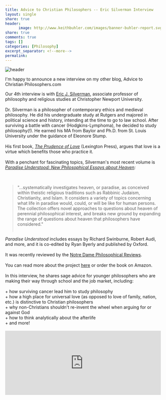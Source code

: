 ```yaml
---
title: Advice to Christian Philosophers -- Eric Silverman Interview 
layout: single
share: true
header:
      image: http://www.keithbuhler.com/images/banner-buhler-report.svg
share: true
comments: true
tags: []
categories: [Philosophy]
excerpt_separator: <!--more-->
permalink: 
---
```


![header](https://images-na.ssl-images-amazon.com/images/I/51Xf6Fe2fOL._SR600%2C315_PIWhiteStrip%2CBottomLeft%2C0%2C35_PIAmznPrime%2CBottomLeft%2C0%2C-5_SCLZZZZZZZ_.jpg)

I'm happy to announce a new interview on my other blog, Advice to Christian Philosophers.com

Our 4th interview is with <a href="https://sites.google.com/a/cnu.edu/eric-j-silverman/home">Eric J. Silverman</a>, associate professor of philosophy and religious studies at&nbsp;Christopher Newport University.<br />
<br />
Dr. Silverman is a philosopher of contemporary ethics and medieval philosophy. He did his undergraduate study at Rutgers and majored in political science and history, intending at the time to go to law school. After surviving a battle with cancer (Hodgkins-Lymphoma), he decided to study philosophy(!). He earned his MA from Baylor and Ph.D. from St. Louis University under the guidance of Eleonore Stump.<br />
<br />
His first book,&nbsp;<i><a href="http://amzn.to/2z1rcV0" target="_blank">The Prudence of Love</a></i>&nbsp;(Lexington Press), argues that love is a virtue which benefits those who practice it.<br />
<br />
With a penchant for fascinating topics, Silverman's most recent volume is <i><a href="http://amzn.to/2yhX6Py" target="_blank">Paradise Understood: New Philosophical Essays about Heaven</a>:&nbsp;</i><br />
<i><br /></i>
<br />
<blockquote class="tr_bq">
"...systematically investigates heaven, or paradise, as conceived within theistic religious traditions such as Rabbinic Judaism, Christianity, and Islam. It considers a variety of topics concerning what life in paradise would, could, or will be like for human persons. The collection offers novel approaches to questions about heaven of perennial philosophical interest, and breaks new ground by expanding the range of questions about heaven that philosophers have considered."<br />
<div>
<br /></div>
</blockquote>
<i>Paradise Understood</i> includes essays by Richard Swinburne, Robert Audi, and more, and it is co-edited by Ryan Byerly and published by Oxford.<br />
<br />
It was recently reviewed by the <a href="https://ndpr.nd.edu/news/paradise-understood-new-philosophical-essays-about-heaven/" target="_blank">Notre Dame Philosophical Reviews</a>.<br />
<br />
You can read more about the project&nbsp;<a href="https://sites.google.com/a/cnu.edu/the-paradise-project/">here</a>&nbsp;or order the book on Amazon.<br />
<br />
In this interview, he shares sage advice for younger philosophers who are making their way through school and the job market, including:<br />
<br />
+ how surviving cancer lead him to study philosophy<br />
+ how a high place for universal love (as opposed to love of family, nation, etc.) is distinctive to Christian philosophers<br />
+ why non-Christians shouldn't re-invent the wheel when arguing for or against God<br />
+ how to think analytically about the afterlife<br />
+ and more!<br />
<br />
<iframe allowfullscreen="" frameborder="0" height="208" marginheight="0" marginwidth="0" scrolling="no" src="https://podomatic.com/embed/html5/episode/8630577?autoplay=false" width="504"></iframe>

